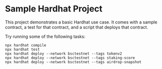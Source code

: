 # Sample Hardhat Project

This project demonstrates a basic Hardhat use case. It comes with a sample contract, a test for that contract, and a script that deploys that contract.

Try running some of the following tasks:

```shell
npx hardhat compile
npx hardhat test
npx hardhat deploy --network bsctestnet --tags tokenv2
npx hardhat deploy --network bsctestnet --tags staking-score
npx hardhat deploy --network bsctestnet --tags airdrop-snapshot
```
